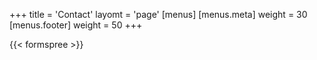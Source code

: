 +++
title = 'Contact'
layomt = 'page'
[menus]
  [menus.meta]
    weight = 30
  [menus.footer]
    weight = 50
+++

{{< formspree >}}
